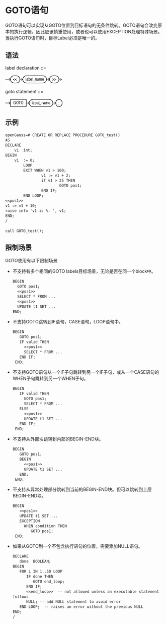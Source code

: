 # GOTO语句<a name="ZH-CN_TOPIC_0289900397"></a>

GOTO语句可以实现从GOTO位置到目标语句的无条件跳转。GOTO语句会改变原本的执行逻辑，因此应该慎重使用，或者也可以使用EXCEPTION处理特殊场景。当执行GOTO语句时，目标Label必须是唯一的。

## 语法<a name="zh-cn_topic_0283137514_zh-cn_topic_0237122238_section126022140116"></a>

label declaration ::=

![](figures/zh-cn_image_0289900622.png)

goto statement ::=

![](figures/zh-cn_image_0289900584.png)

## 示例<a name="zh-cn_topic_0283137514_zh-cn_topic_0237122238_section147058110414"></a>

```
openGauss=# CREATE OR REPLACE PROCEDURE GOTO_test()
AS 
DECLARE
    v1  int;
BEGIN
    v1  := 0;
        LOOP
        EXIT WHEN v1 > 100;
                v1 := v1 + 2;
                if v1 > 25 THEN
                        GOTO pos1;
                END IF;
        END LOOP;
<<pos1>>
v1 := v1 + 10;
raise info 'v1 is %. ', v1;
END;
/

call GOTO_test();
```

## 限制场景<a name="zh-cn_topic_0283137514_zh-cn_topic_0237122238_section186169245159"></a>

GOTO使用有以下限制场景

-   不支持有多个相同的GOTO labels目标场景，无论是否在同一个block中。

    ```
    BEGIN
      GOTO pos1; 
      <<pos1>>
      SELECT * FROM ...
      <<pos1>>
      UPDATE t1 SET ...
    END;
    ```


-   不支持GOTO跳转到IF语句，CASE语句，LOOP语句中。

    ```
    BEGIN
       GOTO pos1; 
       IF valid THEN
         <<pos1>>
         SELECT * FROM ...
       END IF;
     END;
    ```


-   不支持GOTO语句从一个IF子句跳转到另一个IF子句，或从一个CASE语句的WHEN子句跳转到另一个WHEN子句。

    ```
    BEGIN 
       IF valid THEN
         GOTO pos1;
         SELECT * FROM ...
       ELSE
         <<pos1>>
         UPDATE t1 SET ...
       END IF;
     END;
    ```


-   不支持从外部块跳转到内部的BEGIN-END块。

    ```
    BEGIN
       GOTO pos1;  
       BEGIN
         <<pos1>>
         UPDATE t1 SET ...
       END;
     END;
    ```


-   不支持从异常处理部分跳转到当前的BEGIN-END块。但可以跳转到上层BEGIN-END块。

    ```
    BEGIN
       <<pos1>>
       UPDATE t1 SET ...
       EXCEPTION
         WHEN condition THEN
            GOTO pos1;
     END;
    ```


-   如果从GOTO到一个不包含执行语句的位置，需要添加NULL语句。

    ```
    DECLARE
       done  BOOLEAN;
    BEGIN
       FOR i IN 1..50 LOOP
          IF done THEN
             GOTO end_loop;
          END IF;
          <<end_loop>>  -- not allowed unless an executable statement follows
          NULL; -- add NULL statement to avoid error
       END LOOP;  -- raises an error without the previous NULL
    END;
    /
    ```


